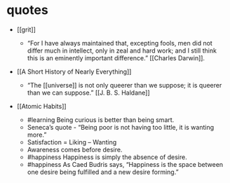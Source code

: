 # quotes

- [[grit]]
  - “For I have always maintained that, excepting fools, men did not differ much in intellect, only in zeal and hard work; and I still think this is an eminently important difference.” [[Charles Darwin]].

- [[A Short History of Nearly Everything]]
  - “The [[universe]] is not only queerer than we suppose; it is queerer than we can suppose.” [[J. B. S. Haldane]]

- [[Atomic Habits]]
  - #learning Being curious is better than being smart.
  - Seneca’s quote - “Being poor is not having too little, it is wanting more.”
  - Satisfaction = Liking – Wanting
  - Awareness comes before desire.
  - #happiness Happiness is simply the absence of desire.
  - #happiness As Caed Budris says, “Happiness is the space between one desire being fulfilled and a new desire forming.”
